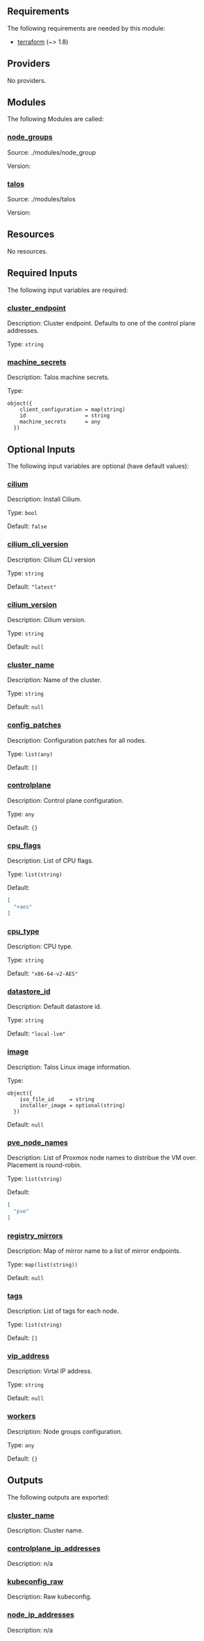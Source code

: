 <!-- BEGIN_TF_DOCS -->
## Requirements

The following requirements are needed by this module:

- <a name="requirement_terraform"></a> [terraform](#requirement\_terraform) (~> 1.8)

## Providers

No providers.

## Modules

The following Modules are called:

### <a name="module_node_groups"></a> [node\_groups](#module\_node\_groups)

Source: ./modules/node_group

Version:

### <a name="module_talos"></a> [talos](#module\_talos)

Source: ./modules/talos

Version:

## Resources

No resources.

## Required Inputs

The following input variables are required:

### <a name="input_cluster_endpoint"></a> [cluster\_endpoint](#input\_cluster\_endpoint)

Description: Cluster endpoint. Defaults to one of the control plane addresses.

Type: `string`

### <a name="input_machine_secrets"></a> [machine\_secrets](#input\_machine\_secrets)

Description: Talos machine secrets.

Type:

```hcl
object({
    client_configuration = map(string)
    id                   = string
    machine_secrets      = any
  })
```

## Optional Inputs

The following input variables are optional (have default values):

### <a name="input_cilium"></a> [cilium](#input\_cilium)

Description: Install Cilium.

Type: `bool`

Default: `false`

### <a name="input_cilium_cli_version"></a> [cilium\_cli\_version](#input\_cilium\_cli\_version)

Description: Cilium CLI version

Type: `string`

Default: `"latest"`

### <a name="input_cilium_version"></a> [cilium\_version](#input\_cilium\_version)

Description: Cilium version.

Type: `string`

Default: `null`

### <a name="input_cluster_name"></a> [cluster\_name](#input\_cluster\_name)

Description: Name of the cluster.

Type: `string`

Default: `null`

### <a name="input_config_patches"></a> [config\_patches](#input\_config\_patches)

Description: Configuration patches for all nodes.

Type: `list(any)`

Default: `[]`

### <a name="input_controlplane"></a> [controlplane](#input\_controlplane)

Description: Control plane configuration.

Type: `any`

Default: `{}`

### <a name="input_cpu_flags"></a> [cpu\_flags](#input\_cpu\_flags)

Description: List of CPU flags.

Type: `list(string)`

Default:

```json
[
  "+aes"
]
```

### <a name="input_cpu_type"></a> [cpu\_type](#input\_cpu\_type)

Description: CPU type.

Type: `string`

Default: `"x86-64-v2-AES"`

### <a name="input_datastore_id"></a> [datastore\_id](#input\_datastore\_id)

Description: Default datastore id.

Type: `string`

Default: `"local-lvm"`

### <a name="input_image"></a> [image](#input\_image)

Description: Talos Linux image information.

Type:

```hcl
object({
    iso_file_id     = string
    installer_image = optional(string)
  })
```

Default: `null`

### <a name="input_pve_node_names"></a> [pve\_node\_names](#input\_pve\_node\_names)

Description: List of Proxmox node names to distribue the VM over. Placement is round-robin.

Type: `list(string)`

Default:

```json
[
  "pve"
]
```

### <a name="input_registry_mirrors"></a> [registry\_mirrors](#input\_registry\_mirrors)

Description: Map of mirror name to a list of mirror endpoints.

Type: `map(list(string))`

Default: `null`

### <a name="input_tags"></a> [tags](#input\_tags)

Description: List of tags for each node.

Type: `list(string)`

Default: `[]`

### <a name="input_vip_address"></a> [vip\_address](#input\_vip\_address)

Description: Virtal IP address.

Type: `string`

Default: `null`

### <a name="input_workers"></a> [workers](#input\_workers)

Description: Node groups configuration.

Type: `any`

Default: `{}`

## Outputs

The following outputs are exported:

### <a name="output_cluster_name"></a> [cluster\_name](#output\_cluster\_name)

Description: Cluster name.

### <a name="output_controlplane_ip_addresses"></a> [controlplane\_ip\_addresses](#output\_controlplane\_ip\_addresses)

Description: n/a

### <a name="output_kubeconfig_raw"></a> [kubeconfig\_raw](#output\_kubeconfig\_raw)

Description: Raw kubeconfig.

### <a name="output_node_ip_addresses"></a> [node\_ip\_addresses](#output\_node\_ip\_addresses)

Description: n/a
<!-- END_TF_DOCS -->